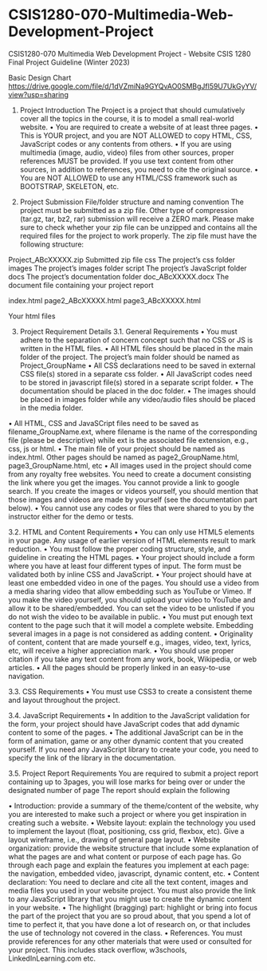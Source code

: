 # CSIS1280-070-Multimedia-Web-Development-Project
CSIS1280-070 Multimedia Web Development Project - Website
CSIS 1280 Final Project Guideline (Winter 2023)

Basic Design Chart
https://drive.google.com/file/d/1dVZmiNa9GYQvAO0SMBgJfl59U7UkGyYV/view?usp=sharing

1.	Project Introduction
The Project is a project that should cumulatively cover all the topics in the course, it is to model a small real-world website.
•	You are required to create a website of at least three pages.
•	This is YOUR project, and you are NOT ALLOWED to copy HTML, CSS, JavaScript codes or any contents from others.
•	If you are using multimedia (image, audio, video) files from other sources, proper references MUST be provided. If you use text content from other sources, in addition to references, you need to cite the original source.
•	You are NOT ALLOWED to use any HTML/CSS framework such as BOOTSTRAP, SKELETON, etc.

2.	Project Submission
File/folder structure and naming convention
The project must be submitted as a zip file. Other type of compression (tar.gz, tar, bz2, rar) submission will receive a ZERO mark. Please make sure to check whether your zip file can be unzipped and contains all the required files for the project to work properly.
The zip file must have the following structure:


Project_ABcXXXXX.zip	Submitted zip file
css	The project’s css folder
images	The project’s images folder
script	The project’s JavaScript folder
docs	The project’s documentation folder
doc_ABcXXXXX.docx	The document file containing your project report
 
index.html page2_ABcXXXXX.html page3_ABcXXXXX.html
 

Your html files
 

3.	Project Requirement Details
3.1.	General Requirements
•	You must adhere to the separation of concern concept such that no CSS or JS is written in the HTML files.
•	All HTML files should be placed in the main folder of the project. The project’s main folder should be
named as Project_GroupName
•	All CSS declarations need to be saved in external CSS file(s) stored in a separate css folder.
•	All JavaScript codes need to be stored in javascript file(s) stored in a separate script folder.
•	The documentation should be placed in the doc folder.
•	The images should be placed in images folder while any video/audio files should be placed in the media
folder.
 
•	All HTML, CSS and JavaSCript files need to be saved as filename_GroupName.ext, where filename is the name of the corresponding file (please be descriptive) while ext is the associated file extension, e.g., css, js or html.
•	The main file of your project should be named as index.html. Other pages should be named as
page2_GroupName.html, page3_GroupName.html, etc
•	All images used in the project should come from any royalty free websites. You need to create a document consisting the link where you get the images. You cannot provide a link to google search. If you create the images or videos yourself, you should mention that those images and videos are made by yourself (see the documentation part below).
•	You cannot use any codes or files that were shared to you by the instructor either for the demo or tests.

3.2.	HTML and Content Requirements
•	You can only use HTML5 elements in your page. Any usage of earlier version of HTML elements result to mark reduction.
•	You must follow the proper coding structure, style, and guideline in creating the HTML pages.
•	Your project should include a form where you have at least four different types of input. The form must be validated both by inline CSS and JavaScript.
•	Your project should have at least one embedded video in one of the pages. You should use a video from a media sharing video that allow embedding such as YouTube or Vimeo. If you make the video yourself, you should upload your video to YouTube and allow it to be shared/embedded. You can set the video to be unlisted if you do not wish the video to be available in public.
•	You must put enough text content to the page such that it will model a complete website. Embedding several images in a page is not considered as adding content.
•	Originality of content, content that are made yourself e.g., images, video, text, lyrics, etc, will receive a higher appreciation mark.
•	You should use proper citation if you take any text content from any work, book, Wikipedia, or web articles.
•	All the pages should be properly linked in an easy-to-use navigation.

3.3.	CSS Requirements
•	You must use CSS3 to create a consistent theme and layout throughout the project.

3.4.	JavaScript Requirements
•	In addition to the JavaScript validation for the form, your project should have JavaScript codes that add dynamic content to some of the pages.
•	The additional JavaScript can be in the form of animation, game or any other dynamic content that you created yourself. If you need any JavaScript library to create your code, you need to specify the link of the library in the documentation.

3.5.	Project Report Requirements
You are required to submit a project report containing up to 3pages, you will lose marks for being over or under the designated number of page The report should explain the following
 
•	Introduction: provide a summary of the theme/content of the website, why you are interested to make such a project or where you get inspiration in creating such a website.
•	Website layout: explain the technology you used to implement the layout (float, positioning, css grid, flexbox, etc). Give a layout wireframe, i.e., drawing of general page layout.
•	Website organization: provide the website structure that include some explanation of what the pages are and what content or purpose of each page has. Go through each page and explain the features you implement at each page: the navigation, embedded video, javascript, dynamic content, etc.
•	Content declaration: You need to declare and cite all the text content, images and media files you used in your website project. You must also provide the link to any JavaScript library that you might use to create the dynamic content in your website.
•	The highlight (bragging) part: highlight or bring into focus the part of the project that you are so proud about, that you spend a lot of time to perfect it, that you have done a lot of research on, or that includes the use of technology not covered in the class.
•	References. You must provide references for any other materials that were used or consulted for your project. This includes stack overflow, w3schools, LinkedInLearning.com etc.

